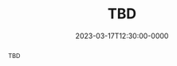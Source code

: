 ---
speaker: Vandi Verma
affiliation: NASA (JPL)
website: "example.com"
date: 2023-03-17T12:30:00-0000
location: NVIDIA Auditorium
location-url: "https://campus-map.stanford.edu/?id=04-080"
title: "TBD"
abstract: "TBD"
youtube-code: "TBD"
---